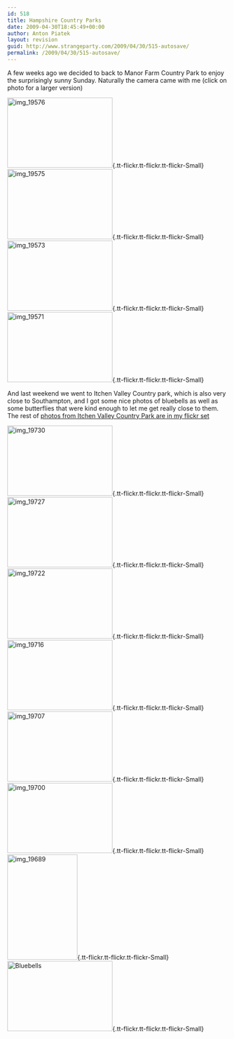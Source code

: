 ```yaml
---
id: 518
title: Hampshire Country Parks
date: 2009-04-30T18:45:49+00:00
author: Anton Piatek
layout: revision
guid: http://www.strangeparty.com/2009/04/30/515-autosave/
permalink: /2009/04/30/515-autosave/
---
```

A few weeks ago we decided to back to Manor Farm Country Park to enjoy the surprisingly sunny Sunday. Naturally the camera came with me (click on photo for a larger version)

[<img src="http://farm4.static.flickr.com/3415/3483192585_d41b9767ec_m.jpg" border="0" alt="img_19576" width="240" height="160" />](http://farm4.static.flickr.com/3415/3483192585_d41b9767ec_b.jpg "img_19576"){.tt-flickr.tt-flickr.tt-flickr-Small} [<img src="http://farm4.static.flickr.com/3614/3484006320_615bdf983b_m.jpg" border="0" alt="img_19575" width="240" height="160" />](http://farm4.static.flickr.com/3614/3484006320_615bdf983b_b.jpg "img_19575"){.tt-flickr.tt-flickr.tt-flickr-Small} [<img src="http://farm4.static.flickr.com/3309/3484005402_945e199891_m.jpg" border="0" alt="img_19573" width="240" height="160" />](http://farm4.static.flickr.com/3309/3484005402_945e199891_b.jpg "img_19573"){.tt-flickr.tt-flickr.tt-flickr-Small} [<img src="http://farm4.static.flickr.com/3400/3483190563_d420d9a9f1_m.jpg" border="0" alt="img_19571" width="240" height="160" />](http://farm4.static.flickr.com/3400/3483190563_d420d9a9f1_b.jpg "img_19571"){.tt-flickr.tt-flickr.tt-flickr-Small}

And last weekend we went to Itchen Valley Country park, which is also very close to Southampton, and I got some nice photos of bluebells as well as some butterflies that were kind enough to let me get really close to them. The rest of [photos from Itchen Valley Country Park are in my flickr set](http://www.strangeparty.com/photos/album/72157617346556273/itchen-valley-country-park.html)

[<img src="http://farm4.static.flickr.com/3378/3483984074_5f315f83c5_m.jpg" border="0" alt="img_19730" width="240" height="160" />](http://farm4.static.flickr.com/3378/3483984074_5f315f83c5_b.jpg "img_19730"){.tt-flickr.tt-flickr.tt-flickr-Small} [<img src="http://farm4.static.flickr.com/3371/3483983238_8876c9965d_m.jpg" border="0" alt="img_19727" width="240" height="160" />](http://farm4.static.flickr.com/3371/3483983238_8876c9965d_b.jpg "img_19727"){.tt-flickr.tt-flickr.tt-flickr-Small} [<img src="http://farm4.static.flickr.com/3302/3483167971_b388937486_m.jpg" border="0" alt="img_19722" width="240" height="160" />](http://farm4.static.flickr.com/3302/3483167971_b388937486_b.jpg "img_19722"){.tt-flickr.tt-flickr.tt-flickr-Small} [<img src="http://farm4.static.flickr.com/3399/3483166031_aeacdf5b02_m.jpg" border="0" alt="img_19716" width="240" height="160" />](http://farm4.static.flickr.com/3399/3483166031_aeacdf5b02_b.jpg "img_19716"){.tt-flickr.tt-flickr.tt-flickr-Small} [<img src="http://farm4.static.flickr.com/3328/3483164787_d602854b2f_m.jpg" border="0" alt="img_19707" width="240" height="160" />](http://farm4.static.flickr.com/3328/3483164787_d602854b2f_b.jpg "img_19707"){.tt-flickr.tt-flickr.tt-flickr-Small} [<img src="http://farm4.static.flickr.com/3186/3483977276_aaa77a1e35_m.jpg" border="0" alt="img_19700" width="240" height="160" />](http://farm4.static.flickr.com/3186/3483977276_aaa77a1e35_b.jpg "img_19700"){.tt-flickr.tt-flickr.tt-flickr-Small} [<img src="http://farm4.static.flickr.com/3416/3483976602_bae8b81718_m.jpg" border="0" alt="img_19689" width="160" height="240" />](http://farm4.static.flickr.com/3416/3483976602_bae8b81718_b.jpg "img_19689"){.tt-flickr.tt-flickr.tt-flickr-Small} [<img src="http://farm4.static.flickr.com/3628/3483162515_9ffa5fae91_m.jpg" border="0" alt="Bluebells" width="240" height="160" />](http://farm4.static.flickr.com/3628/3483162515_9ffa5fae91_b.jpg "Bluebells"){.tt-flickr.tt-flickr.tt-flickr-Small}